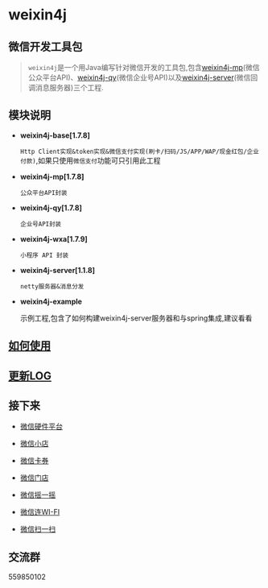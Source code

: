 weixin4j
========

微信开发工具包
-------------
 > `weixin4j`是一个用Java编写针对微信开发的工具包,包含[weixin4j-mp](./weixin4j-mp)(微信公众平台API)、[weixin4j-qy](./weixin4j-qy)(微信企业号API)以及[weixin4j-server](./weixin4j-server)(微信回调消息服务器)三个工程.

模块说明
-------
* **weixin4j-base[1.7.8]**

  `Http Client实现&token实现&微信支付实现(刷卡/扫码/JS/APP/WAP/现金红包/企业付款)`,如果只使用`微信支付`功能可只引用此工程

* **weixin4j-mp[1.7.8]**

  `公众平台API封装`
	
* **weixin4j-qy[1.7.8]**

  `企业号API封装`

* **weixin4j-wxa[1.7.9]**

  `小程序 API 封装`

* **weixin4j-server[1.1.8]**
  
  `netty服务器&消息分发`
  
* **weixin4j-example**

  示例工程,包含了如何构建weixin4j-server服务器和与spring集成,建议看看

[如何使用](https://github.com/foxinmy/weixin4j/wiki)
--------

[更新LOG](./CHANGE.md)
----------------------
  
接下来
------
* [微信硬件平台](http://iot.weixin.qq.com/)

* [微信小店](http://mp.weixin.qq.com/wiki/6/ae98ac4a7219405153cedc9dddccacca.html)

* [微信卡券](http://mp.weixin.qq.com/wiki/10/597cb57750f375a4b37e2536fd3331ea.html)

* [微信门店](http://mp.weixin.qq.com/wiki/11/081986f089826bf94393bef9bf287b8b.html)

* [微信摇一摇](http://mp.weixin.qq.com/wiki/19/9fe9fdbb50fee9f9660438c551142ccf.html)

* [微信连WI-FI](http://mp.weixin.qq.com/wiki/9/fd2d692e28b938a8d618f57cf9c79fb1.html)

* [微信扫一扫](http://mp.weixin.qq.com/wiki/19/e833eb10470cc25cad4719677c46ecdb.html)

交流群
-----
559850102